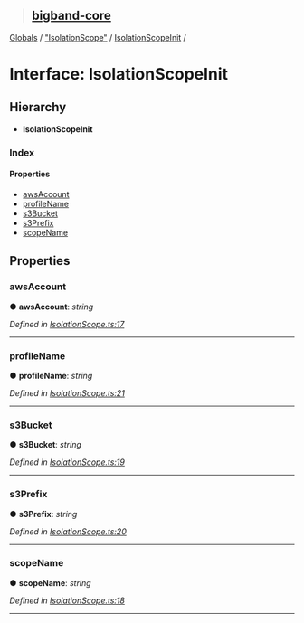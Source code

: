 > ## [bigband-core](../README.md)

[Globals](../globals.md) / ["IsolationScope"](../modules/_isolationscope_.md) / [IsolationScopeInit](_isolationscope_.isolationscopeinit.md) /

# Interface: IsolationScopeInit

## Hierarchy

* **IsolationScopeInit**

### Index

#### Properties

* [awsAccount](_isolationscope_.isolationscopeinit.md#awsaccount)
* [profileName](_isolationscope_.isolationscopeinit.md#profilename)
* [s3Bucket](_isolationscope_.isolationscopeinit.md#s3bucket)
* [s3Prefix](_isolationscope_.isolationscopeinit.md#s3prefix)
* [scopeName](_isolationscope_.isolationscopeinit.md#scopename)

## Properties

###  awsAccount

● **awsAccount**: *string*

*Defined in [IsolationScope.ts:17](https://github.com/imaman/bigband/blob/2497e7d/packages/core/src/IsolationScope.ts#L17)*

___

###  profileName

● **profileName**: *string*

*Defined in [IsolationScope.ts:21](https://github.com/imaman/bigband/blob/2497e7d/packages/core/src/IsolationScope.ts#L21)*

___

###  s3Bucket

● **s3Bucket**: *string*

*Defined in [IsolationScope.ts:19](https://github.com/imaman/bigband/blob/2497e7d/packages/core/src/IsolationScope.ts#L19)*

___

###  s3Prefix

● **s3Prefix**: *string*

*Defined in [IsolationScope.ts:20](https://github.com/imaman/bigband/blob/2497e7d/packages/core/src/IsolationScope.ts#L20)*

___

###  scopeName

● **scopeName**: *string*

*Defined in [IsolationScope.ts:18](https://github.com/imaman/bigband/blob/2497e7d/packages/core/src/IsolationScope.ts#L18)*

___